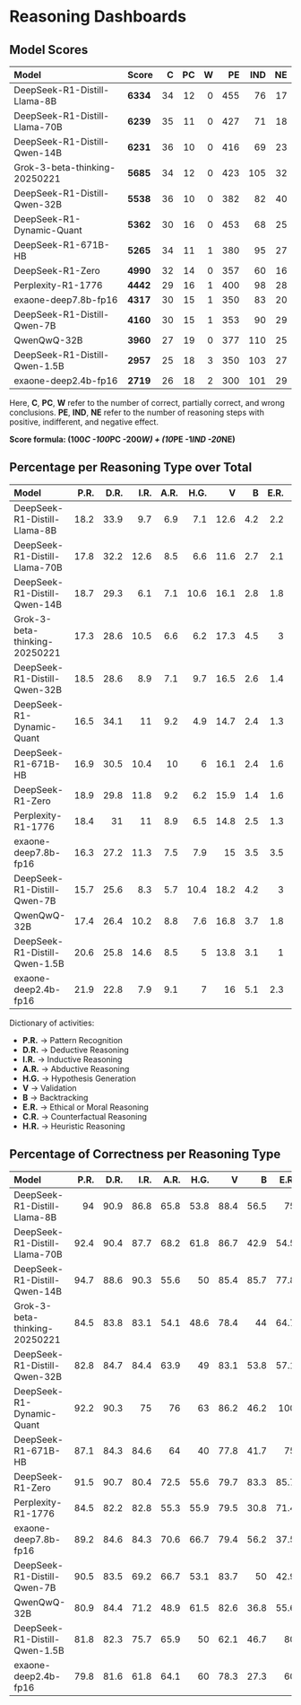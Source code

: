 # Reasoning Dashboards

## Model Scores

| Model                         | Score    |   C |   PC |   W |   PE |   IND |   NE |
|:------------------------------|:---------|----:|-----:|----:|-----:|------:|-----:|
| DeepSeek-R1-Distill-Llama-8B  | **6334** |  34 |   12 |   0 |  455 |    76 |   17 |
| DeepSeek-R1-Distill-Llama-70B | **6239** |  35 |   11 |   0 |  427 |    71 |   18 |
| DeepSeek-R1-Distill-Qwen-14B  | **6231** |  36 |   10 |   0 |  416 |    69 |   23 |
| Grok-3-beta-thinking-20250221 | **5685** |  34 |   12 |   0 |  423 |   105 |   32 |
| DeepSeek-R1-Distill-Qwen-32B  | **5538** |  36 |   10 |   0 |  382 |    82 |   40 |
| DeepSeek-R1-Dynamic-Quant     | **5362** |  30 |   16 |   0 |  453 |    68 |   25 |
| DeepSeek-R1-671B-HB           | **5265** |  34 |   11 |   1 |  380 |    95 |   27 |
| DeepSeek-R1-Zero              | **4990** |  32 |   14 |   0 |  357 |    60 |   16 |
| Perplexity-R1-1776            | **4442** |  29 |   16 |   1 |  400 |    98 |   28 |
| exaone-deep7.8b-fp16          | **4317** |  30 |   15 |   1 |  350 |    83 |   20 |
| DeepSeek-R1-Distill-Qwen-7B   | **4160** |  30 |   15 |   1 |  353 |    90 |   29 |
| QwenQwQ-32B                   | **3960** |  27 |   19 |   0 |  377 |   110 |   25 |
| DeepSeek-R1-Distill-Qwen-1.5B | **2957** |  25 |   18 |   3 |  350 |   103 |   27 |
| exaone-deep2.4b-fp16          | **2719** |  26 |   18 |   2 |  300 |   101 |   29 |

Here, **C**, **PC**, **W** refer to the number of correct, partially correct, and wrong conclusions. **PE**, **IND**, **NE** refer to the number of reasoning steps with positive, indifferent, and negative effect.

**Score formula: (100*C -100*PC -200*W) + (10*PE -1*IND -20*NE)**

## Percentage per Reasoning Type over Total

| Model                         |   P.R. |   D.R. |   I.R. |   A.R. |   H.G. |    V |   B |   E.R. |   C.R. |   H.R. |
|:------------------------------|-------:|-------:|-------:|-------:|-------:|-----:|----:|-------:|-------:|-------:|
| DeepSeek-R1-Distill-Llama-8B  |   18.2 |   33.9 |    9.7 |    6.9 |    7.1 | 12.6 | 4.2 |    2.2 |    2.2 |    2.9 |
| DeepSeek-R1-Distill-Llama-70B |   17.8 |   32.2 |   12.6 |    8.5 |    6.6 | 11.6 | 2.7 |    2.1 |    1.6 |    4.3 |
| DeepSeek-R1-Distill-Qwen-14B  |   18.7 |   29.3 |    6.1 |    7.1 |   10.6 | 16.1 | 2.8 |    1.8 |    1.4 |    6.1 |
| Grok-3-beta-thinking-20250221 |   17.3 |   28.6 |   10.5 |    6.6 |    6.2 | 17.3 | 4.5 |    3   |    1.8 |    4.1 |
| DeepSeek-R1-Distill-Qwen-32B  |   18.5 |   28.6 |    8.9 |    7.1 |    9.7 | 16.5 | 2.6 |    1.4 |    3.2 |    3.6 |
| DeepSeek-R1-Dynamic-Quant     |   16.5 |   34.1 |   11   |    9.2 |    4.9 | 14.7 | 2.4 |    1.3 |    1.6 |    4.4 |
| DeepSeek-R1-671B-HB           |   16.9 |   30.5 |   10.4 |   10   |    6   | 16.1 | 2.4 |    1.6 |    2.2 |    4   |
| DeepSeek-R1-Zero              |   18.9 |   29.8 |   11.8 |    9.2 |    6.2 | 15.9 | 1.4 |    1.6 |    1.4 |    3.7 |
| Perplexity-R1-1776            |   18.4 |   31   |   11   |    8.9 |    6.5 | 14.8 | 2.5 |    1.3 |    2.1 |    3.4 |
| exaone-deep7.8b-fp16          |   16.3 |   27.2 |   11.3 |    7.5 |    7.9 | 15   | 3.5 |    3.5 |    3.3 |    4.4 |
| DeepSeek-R1-Distill-Qwen-7B   |   15.7 |   25.6 |    8.3 |    5.7 |   10.4 | 18.2 | 4.2 |    3   |    2.5 |    6.4 |
| QwenQwQ-32B                   |   17.4 |   26.4 |   10.2 |    8.8 |    7.6 | 16.8 | 3.7 |    1.8 |    2.9 |    4.5 |
| DeepSeek-R1-Distill-Qwen-1.5B |   20.6 |   25.8 |   14.6 |    8.5 |    5   | 13.8 | 3.1 |    1   |    2.3 |    5.2 |
| exaone-deep2.4b-fp16          |   21.9 |   22.8 |    7.9 |    9.1 |    7   | 16   | 5.1 |    2.3 |    2.6 |    5.3 |

Dictionary of activities:
* **P.R.** -> Pattern Recognition
* **D.R.** -> Deductive Reasoning
* **I.R.** -> Inductive Reasoning
* **A.R.** -> Abductive Reasoning
* **H.G.** -> Hypothesis Generation
* **V** -> Validation
* **B** -> Backtracking
* **E.R.** -> Ethical or Moral Reasoning
* **C.R.** -> Counterfactual Reasoning
* **H.R.** -> Heuristic Reasoning


## Percentage of Correctness per Reasoning Type

| Model                         |   P.R. |   D.R. |   I.R. |   A.R. |   H.G. |    V |    B |   E.R. |   C.R. |   H.R. |
|:------------------------------|-------:|-------:|-------:|-------:|-------:|-----:|-----:|-------:|-------:|-------:|
| DeepSeek-R1-Distill-Llama-8B  |   94   |   90.9 |   86.8 |   65.8 |   53.8 | 88.4 | 56.5 |   75   |   50   |   68.8 |
| DeepSeek-R1-Distill-Llama-70B |   92.4 |   90.4 |   87.7 |   68.2 |   61.8 | 86.7 | 42.9 |   54.5 |   50   |   72.7 |
| DeepSeek-R1-Distill-Qwen-14B  |   94.7 |   88.6 |   90.3 |   55.6 |   50   | 85.4 | 85.7 |   77.8 |   71.4 |   80.6 |
| Grok-3-beta-thinking-20250221 |   84.5 |   83.8 |   83.1 |   54.1 |   48.6 | 78.4 | 44   |   64.7 |   60   |   73.9 |
| DeepSeek-R1-Distill-Qwen-32B  |   82.8 |   84.7 |   84.4 |   63.9 |   49   | 83.1 | 53.8 |   57.1 |   37.5 |   66.7 |
| DeepSeek-R1-Dynamic-Quant     |   92.2 |   90.3 |   75   |   76   |   63   | 86.2 | 46.2 |  100   |   22.2 |   75   |
| DeepSeek-R1-671B-HB           |   87.1 |   84.3 |   84.6 |   64   |   40   | 77.8 | 41.7 |   75   |   54.5 |   45   |
| DeepSeek-R1-Zero              |   91.5 |   90.7 |   80.4 |   72.5 |   55.6 | 79.7 | 83.3 |   85.7 |   50   |   68.8 |
| Perplexity-R1-1776            |   84.5 |   82.2 |   82.8 |   55.3 |   55.9 | 79.5 | 30.8 |   71.4 |   54.5 |   77.8 |
| exaone-deep7.8b-fp16          |   89.2 |   84.6 |   84.3 |   70.6 |   66.7 | 79.4 | 56.2 |   37.5 |   46.7 |   65   |
| DeepSeek-R1-Distill-Qwen-7B   |   90.5 |   83.5 |   69.2 |   66.7 |   53.1 | 83.7 | 50   |   42.9 |   33.3 |   73.3 |
| QwenQwQ-32B                   |   80.9 |   84.4 |   71.2 |   48.9 |   61.5 | 82.6 | 36.8 |   55.6 |   60   |   69.6 |
| DeepSeek-R1-Distill-Qwen-1.5B |   81.8 |   82.3 |   75.7 |   65.9 |   50   | 62.1 | 46.7 |   80   |   63.6 |   64   |
| exaone-deep2.4b-fp16          |   79.8 |   81.6 |   61.8 |   64.1 |   60   | 78.3 | 27.3 |   60   |    9.1 |   60.9 |
